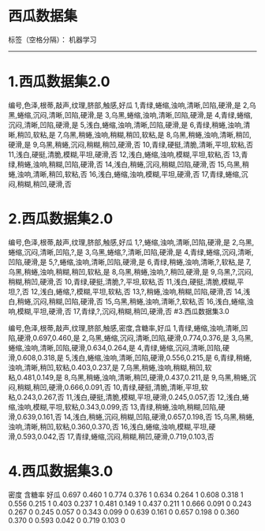 ﻿# 西瓜数据集

标签（空格分隔）： 机器学习

---
# 1.西瓜数据集2.0

编号,色泽,根蒂,敲声,纹理,脐部,触感,好瓜
1,青绿,蜷缩,浊响,清晰,凹陷,硬滑,是
2,乌黑,蜷缩,沉闷,清晰,凹陷,硬滑,是
3,乌黑,蜷缩,浊响,清晰,凹陷,硬滑,是
4,青绿,蜷缩,沉闷,清晰,凹陷,硬滑,是
5,浅白,蜷缩,浊响,清晰,凹陷,硬滑,是
6,青绿,稍蜷,浊响,清晰,稍凹,软粘,是
7,乌黑,稍蜷,浊响,稍糊,稍凹,软粘,是
8,乌黑,稍蜷,浊响,清晰,稍凹,硬滑,是
9,乌黑,稍蜷,沉闷,稍糊,稍凹,硬滑,否
10,青绿,硬挺,清脆,清晰,平坦,软粘,否
11,浅白,硬挺,清脆,模糊,平坦,硬滑,否
12,浅白,蜷缩,浊响,模糊,平坦,软粘,否
13,青绿,稍蜷,浊响,稍糊,凹陷,硬滑,否
14,浅白,稍蜷,沉闷,稍糊,凹陷,硬滑,否
15,乌黑,稍蜷,浊响,清晰,稍凹,软粘,否
16,浅白,蜷缩,浊响,模糊,平坦,硬滑,否
17,青绿,蜷缩,沉闷,稍糊,稍凹,硬滑,否

# 2.西瓜数据集2.0

编号,色泽,根蒂,敲声,纹理,脐部,触感,好瓜
1,?,蜷缩,浊响,清晰,凹陷,硬滑,是
2,乌黑,蜷缩,沉闷,清晰,凹陷,?,是
3,乌黑,蜷缩,?,清晰,凹陷,硬滑,是
4,青绿,蜷缩,沉闷,清晰,凹陷,硬滑,是
5,?,蜷缩,浊响,清晰,凹陷,硬滑,是
6,青绿,稍蜷,浊响,清晰,?,软粘,是
7,乌黑,稍蜷,浊响,稍糊,稍凹,软粘,是
8,乌黑,稍蜷,浊响,?,稍凹,硬滑,是
9,乌黑,?,沉闷,稍糊,稍凹,硬滑,否
10,青绿,硬挺,清脆,?,平坦,软粘,否
11,浅白,硬挺,清脆,模糊,平坦,?,否
12,浅白,蜷缩,?,模糊,平坦,软粘,否
13,?,稍蜷,浊响,稍糊,凹陷,硬滑,否
14,浅白,稍蜷,沉闷,稍糊,凹陷,硬滑,否
15,乌黑,稍蜷,浊响,清晰,?,软粘,否
16,浅白,蜷缩,浊响,模糊,平坦,硬滑,否
17,青绿,?,沉闷,稍糊,稍凹,硬滑,否
#3.西瓜数据集3.0

编号,色泽,根蒂,敲声,纹理,脐部,触感,密度,含糖率,好瓜
1,青绿,蜷缩,浊响,清晰,凹陷,硬滑,0.697,0.460,是
2,乌黑,蜷缩,沉闷,清晰,凹陷,硬滑,0.774,0.376,是
3,乌黑,蜷缩,浊响,清晰,凹陷,硬滑,0.634,0.264,是
4,青绿,蜷缩,沉闷,清晰,凹陷,硬滑,0.608,0.318,是
5,浅白,蜷缩,浊响,清晰,凹陷,硬滑,0.556,0.215,是
6,青绿,稍蜷,浊响,清晰,稍凹,软粘,0.403,0.237,是
7,乌黑,稍蜷,浊响,稍糊,稍凹,软粘,0.481,0.149,是
8,乌黑,稍蜷,浊响,清晰,稍凹,硬滑,0.437,0.211,是
9,乌黑,稍蜷,沉闷,稍糊,稍凹,硬滑,0.666,0.091,否
10,青绿,硬挺,清脆,清晰,平坦,软粘,0.243,0.267,否
11,浅白,硬挺,清脆,模糊,平坦,硬滑,0.245,0.057,否
12,浅白,蜷缩,浊响,模糊,平坦,软粘,0.343,0.099,否
13,青绿,稍蜷,浊响,稍糊,凹陷,硬滑,0.639,0.161,否
14,浅白,稍蜷,沉闷,稍糊,凹陷,硬滑,0.657,0.198,否
15,乌黑,稍蜷,浊响,清晰,稍凹,软粘,0.360,0.370,否
16,浅白,蜷缩,浊响,模糊,平坦,硬滑,0.593,0.042,否
17,青绿,蜷缩,沉闷,稍糊,稍凹,硬滑,0.719,0.103,否
# 4.西瓜数据集3.0

密度 含糖率 好瓜
0.697 0.460 1
0.774 0.376 1
0.634 0.264 1
0.608 0.318 1
0.556 0.215 1
0.403 0.237 1
0.481 0.149 1
0.437 0.211 1
0.666 0.091 0
0.243 0.267 0
0.245 0.057 0
0.343 0.099 0
0.639 0.161 0
0.657 0.198 0
0.360 0.370 0
0.593 0.042 0
0.719 0.103 0




